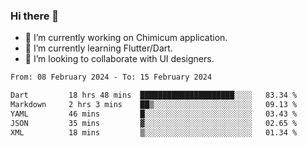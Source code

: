 ### Hi there 👋

<!--
**devcat37/devcat37** is a ✨ _special_ ✨ repository because its `README.md` (this file) appears on your GitHub profile.-->


- 🔭 I’m currently working on Chimicum application.
- 🌱 I’m currently learning Flutter/Dart.
- 👯 I’m looking to collaborate with UI designers.
<!-- - 🤔 I’m looking for help with ... -->

<!--START_SECTION:waka-->

```txt
From: 08 February 2024 - To: 15 February 2024

Dart         18 hrs 48 mins  █████████████████████░░░░   83.34 %
Markdown     2 hrs 3 mins    ██▒░░░░░░░░░░░░░░░░░░░░░░   09.13 %
YAML         46 mins         █░░░░░░░░░░░░░░░░░░░░░░░░   03.43 %
JSON         35 mins         ▓░░░░░░░░░░░░░░░░░░░░░░░░   02.65 %
XML          18 mins         ▒░░░░░░░░░░░░░░░░░░░░░░░░   01.34 %
```

<!--END_SECTION:waka-->

